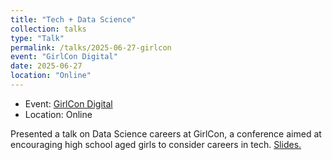 ```yaml
---
title: "Tech + Data Science"
collection: talks
type: "Talk"
permalink: /talks/2025-06-27-girlcon
event: "GirlCon Digital"
date: 2025-06-27
location: "Online"
---
```


- Event: [GirlCon Digital](https://girlcon.org/)
- Location: Online

Presented a talk on Data Science careers at GirlCon, a conference aimed at encouraging high school aged girls to consider careers in tech. [Slides.](https://drive.google.com/file/d/1Q7gCYuoaK4pXHUw4iZ9izLmG2HTVS7fC/view?usp=sharing)

